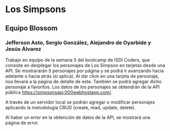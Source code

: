 # Los Simpsons

## Equipo Blossom

### Jefferson Asto, Sergio González, Alejandro de Oyarbide y Jesús Álvarez

Trabajo en equipo de la semana 5 del bootcamp de ISDI Coders, que consiste en desplegar los personajes de Los Simpson en tarjetas desde una API. Se mostrararán 5 personajes por página y se podrá ir avanzando hacia adelante o hacia atrás (si aplica). Al dar click en una tarjeta de personaje, nos llevará a la página de detalle de este. También se podrá agregar dicho personaje a favoritos. Los datos de los personajes se obtendrán de la API pública https://simpsonsapi.000webhostapp.com/.

A través de un servidor local se podrán agregar o modificar personajes aplicando la metodología CRUD (create, read, update, delete).

Al haber un error en la obtención de datos de la API, se mostrará una página de error.
